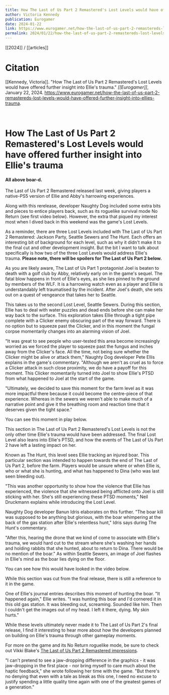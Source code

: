 ```yaml
---
title: How The Last of Us Part 2 Remastered's Lost Levels would have offered further insight into Ellie's trauma
author: Victoria Kennedy
publication: Eurogamer
date: 2024-01-22
link: https://www.eurogamer.net/how-the-last-of-us-part-2-remastereds-lost-levels-would-have-offered-further-insight-into-ellies-trauma
permalink: 2024/01/22/how-the-last-of-us-part-2-remastereds-lost-levels-would-have-offered-further-insight-into-ellies-trauma
---
```


[[2024]] / [[articles]]

# Citation

[[Kennedy, Victoria]]. "How The Last of Us Part 2 Remastered's Lost Levels would have offered further insight into Ellie's trauma." *[[Eurogamer]]*, January 22, 2024. <https://www.eurogamer.net/how-the-last-of-us-part-2-remastereds-lost-levels-would-have-offered-further-insight-into-ellies-trauma>.

<br>

# How The Last of Us Part 2 Remastered's Lost Levels would have offered further insight into Ellie's trauma

#### All above boar-d.

The Last of Us Part 2 Remastered released last week, giving players a native-PS5 version of Ellie and Abby's harrowing experiences.

Along with this rerelease, developer Naughty Dog included some extra bits and pieces to entice players back, such as its roguelike survival mode No Return (see first video below). However, the extra that piqued my interest most when I dived back in this weekend was the game's Lost Levels.

As a reminder, there are three Lost Levels included with The Last of Us Part 2 Remastered: Jackson Party, Seattle Sewers and The Hunt. Each offers an interesting bit of background for each level, such as why it didn't make it to the final cut and other development insight. But the bit I want to talk about specifically is how two of the three Lost Levels would address Ellie's trauma. **Please note, there will be spoilers for The Last of Us Part 2 below.**

As you are likely aware, The Last of Us Part 1 protagonist Joel is beaten to death with a golf club by Abby, relatively early on in the game's sequel. The fatal blow happens in front of Ellie's eyes, as she lies pinned to the ground by members of the WLF. It is a harrowing watch even as a player and Ellie is understandably left traumatised by the incident. After Joel's death, she sets out on a quest of vengeance that takes her to Seattle.

This takes us to the second Lost Level, Seattle Sewers. During this section, Ellie has to deal with water puzzles and dead ends before she can make her way back to the surface. This exploration takes Ellie through a tight pipe complete with a Clicker enemy obscuring part of the way forward. There is no option but to squeeze past the Clicker, and in this moment the fungal corpse momentarily changes into an alarming vision of Joel.

"It was great to see people who user-tested this area become increasingly worried as we forced the player to squeeze past the fungus and inches away from the Clicker's face. All the time, not being sure whether the Clicker might be alive or attack them," Naughty Dog developer Pete Ellis explains in the game's commentary. "Although we aren't as cruel as to force a Clicker attack in such close proximity, we do have a payoff for this moment. This Clicker momentarily turned into Joel to show Ellie's PTSD from what happened to Joel at the start of the game.

"Ultimately, we decided to save this moment for the farm level as it was more impactful there because it could become the centre-piece of that experience. Whereas in the sewers we weren't able to make much of a narrative point and give it the breathing room and reaction time that it deserves given the tight space."

You can see this moment in play below.

This section in The Last of Us Part 2 Remastered's Lost Levels is not the only other time Ellie's trauma would have been addressed. The final Lost Level also leans into Ellie's PTSD, and how the events of The Last of Us Part 2 have left a lasting impact on her.

Known as The Hunt, this level sees Ellie tracking an injured boar. This particular section was intended to happen towards the end of The Last of Us Part 2, before the farm. Players would be unsure where or when Ellie is, who or what she is hunting, and what has happened to Dina (who was last seen bleeding out).

"This was another opportunity to show how the violence that Ellie has experienced, the violence that she witnessed being afflicted onto Joel is still sticking with her. She's still experiencing these PTSD moments," Neil Druckmann explains while introducing the Lost Level.

Naughty Dog developer Banun Idris elaborates on this further. "The boar kill was supposed to be anything but glorious, with the boar whimpering at the back of the gas station after Ellie's relentless hunt," Idris says during The Hunt's commentary.

"After this, hearing the drone that we kind of come to associate with Ellie's trauma, we would hard cut to the stream where she's washing her hands and holding rabbits that she hunted, about to return to Dina. There would be no mention of the boar." As within Seattle Sewers, an image of Joel flashes in Ellie's mind as the boar lies dying on the floor.

You can see how this would have looked in the video below.

While this section was cut from the final release, there is still a reference to it in the game.

One of Ellie's journal entries describes this moment of hunting the boar. "It happened again," Ellie writes. "I was hunting this boar and I'd cornered it in this old gas station. It was bleeding out, screaming. Sounded like him. Then I couldn't get the images out of my head. I left it there, dying. My skin hurts."

While these levels ultimately never made it to The Last of Us Part 2's final release, I find it interesting to hear more about how the developers planned on building on Ellie's trauma through other gameplay moments.

For more on the game and its No Return roguelike mode, be sure to check out Vikki Blake's [The Last of Us Part 2 Remastered impressions](https://www.eurogamer.net/no-return-may-not-live-up-to-factions-but-the-last-of-us-part-2-remastered-offers-enough-reason-for-a-revisit).

"I can't pretend to see a jaw-dropping difference in the graphics - it was jaw-dropping in the first place - nor bring myself to care much about the haptic feedback," she wrote following her time with the game. "But there's no denying that even with a tale as bleak as this one, I need no excuse to justify spending a little quality time again with one of the greatest games of a generation."
